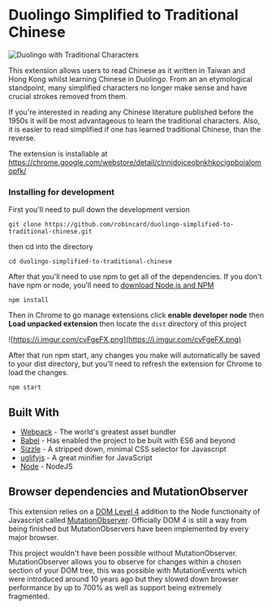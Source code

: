 # Duolingo Simplified to Traditional Chinese

![Duolingo with Traditional Characters](https://i.imgur.com/YL8yQUI.jpg)


This extension allows users to read Chinese as it written in Taiwan and Hong Kong whilst learning Chinese in Duolingo. From an an etymological standpoint, many simplified characters no longer make sense and have crucial strokes removed from them.

If you're interested in reading any Chinese literature published before the 1950s it will be most advantageous to learn the traditional characters. Also, it is easier to read simplified if one has learned traditional Chinese, than the reverse.

The extension is installable at https://chrome.google.com/webstore/detail/clnnjdojceobnkhkocigpboialomopfk/


### Installing for development

First you'll need to pull down the development version

```
git clone https://github.com/robincard/duolingo-simplified-to-traditional-chinese.git
```

then cd into the directory

```
cd duolingo-simplified-to-traditional-chinese
```

After that you'll need to use npm to get all of the dependencies. If you don't have npm or node, you'll need to [download Node.js and NPM](https://nodejs.org/en/)

```
npm install
```

Then in Chrome to go manage extensions click **enable developer node** then **Load unpacked extension** then locate the `dist` directory of this project

![https://i.imgur.com/cvFgeFX.png](https://i.imgur.com/cvFgeFX.png)

After that run npm start, any changes you make will automatically be saved to your dist directory, but you'll need to refresh the extension for Chrome to load the changes.

```
npm start
```

## Built With

* [Webpack](https://webpack.js.org/) - The world's greatest asset bundler
* [Babel](https://babeljs.io/) - Has enabled the project to be built with ES6 and beyond
* [Sizzle](https://sizzlejs.com/) - A stripped down, minimal CSS selector for Javascript
* [uglifyjs](https://github.com/mishoo/UglifyJS) - A great minifier for JavaScript
* [Node](https://nodejs.org/en/) - NodeJS

## Browser dependencies and MutationObserver
This extension relies on a [DOM Level 4](https://www.w3.org/TR/dom/) addition to the Node functionaity of Javascript called [MutationObserver](https://www.w3.org/TR/dom/#interface-mutationobserver). Officially DOM 4 is still a way from being finished but MutationObservers have been implemented by every major browser.

This project wouldn't have been possible without MutationObserver. MutationObserver allows you to observe for changes within a chosen section of your DOM tree, this was possible with MutationEvents which were introduced around 10 years ago but they slowed down browser performance by up to 700% as well as support being extremely fragmented.
